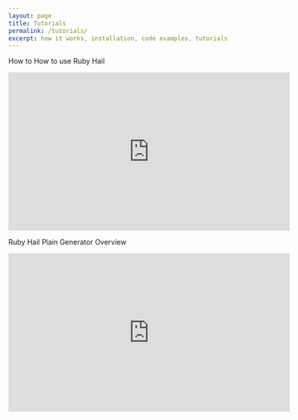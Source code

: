 ```yaml
---
layout: page
title: Tutorials
permalink: /tutorials/
excerpt: how it works, installation, code examples, tutorials
---
```


How to How to use Ruby Hail

<iframe width="560" height="315" src="https://www.youtube.com/embed/b2qNVZHlAwU" frameborder="0" allowfullscreen></iframe>

<br>

Ruby Hail Plain Generator Overview

<iframe width="560" height="315" src="https://www.youtube.com/embed/BrtrmFLrK-8" frameborder="0" allowfullscreen></iframe>